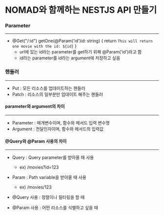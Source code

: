 # NOMAD와 함께하는 NESTJS API 만들기

### Parameter

---

- @Get("/:id")
  getOne(@Param('id')id: string) {
  return `This will return one movie with the id: ${id}`
  }
  - url에 있는 id라는 parameter를 get하기 위해 @Param('id')라고 함
  - id라는 parameter를 id라는 argument에 저장하고 싶음

### 핸들러

---

- Put : 모든 리소스를 업데이트하는 핸들러
- Patch : 리소스의 일부분만 업데이트 해주는 핸들러

#### parameter와 argument의 차이

---

- Parameter : 매개변수이며, 함수와 메서드 입력 변수명
- Argument : 전달인자이며, 함수와 메서드의 입력값

#### @Query와 @Param 사용의 차이

---

- Query : Query parameter를 받아올 때 사용

  - ex) /movies?id=123

- Param : Path variable을 받아올 때 사용

  - ex) /movies/123

- @Query 사용 : 정렬이나 필터링을 할 때
- @Param 사용 : 어떤 리소스를 식별하고 싶을 때
